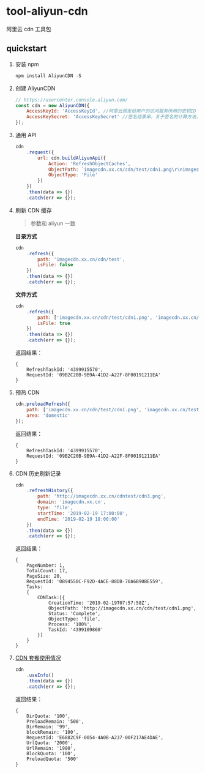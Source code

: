 # tool-aliyun-cdn

阿里云 cdn 工具包

## quickstart

1.  安装 npm

    ```js
    npm install AliyunCDN -S
    ```

2.  创建 AliyunCDN

    ```js
    // https://usercenter.console.aliyun.com/
    const cdn = new AliyunCDN({
    	AccessKeyId: 'AccessKeyId', //阿里云颁发给用户的访问服务所用的密钥ID
    	AccessKeySecret: 'AccessKeySecret' //签名结果串，关于签名的计算方法，请参见签名机制。
    });
    ```

3.  通用 API

    ```js
    cdn
    	.request({
    		url: cdn.buildAliyunApi({
    			Action: 'RefreshObjectCaches',
    			ObjectPath: `imagecdn.xx.cn/cdn/test/cdn1.png\r\nimagecdn.xx.cn/test/cdn2.png`,
    			ObjectType: 'File'
    		})
    	})
    	.then(data => {})
    	.catch(err => {});
    ```

4.  刷新 CDN 缓存

    > 参数和 aliyun 一致

    **目录方式**

    ```js
    cdn
    	.refresh({
    		path: 'imagecdn.xx.cn/cdn/test',
    		isFile: false
    	})
    	.then(data => {})
    	.catch(err => {});
    ```

    **文件方式**

    ```js
    cdn
    	.refresh({
    		path: ['imagecdn.xx.cn/cdn/test/cdn1.png', 'imagecdn.xx.cn/test/cdn2.png'],
    		isFile: true
    	})
    	.then(data => {})
    	.catch(err => {});
    ```

    返回结果：

    ```
    {
    	RefreshTaskId: '4399915570',
    	RequestId: '09B2C20B-9B9A-41D2-A22F-8F00191211EA'
    }
    ```

5.  预热 CDN

    ```js
    cdn.preloadRefresh({
    	path: ['imagecdn.xx.cn/cdn/test/cdn1.png', 'imagecdn.xx.cn/test/cdn2.png'],
    	area: 'domestic'
    });
    ```

    返回结果：

    ```
    {
    	RefreshTaskId: '4399915570',
    	RequestId: '09B2C20B-9B9A-41D2-A22F-8F00191211EA'
    }
    ```

6.  CDN 历史刷新记录

    ```js
    cdn
    	.refreshHistory({
    		path: 'http://imagecdn.xx.cn/cdntest/cdn3.png',
    		domain: 'imagecdn.xx.cn',
    		type: 'file',
    		startTime: '2019-02-19 17:00:00',
    		endTime: '2019-02-19 18:00:00'
    	})
    	.then(data => {})
    	.catch(err => {});
    ```

    返回结果：

    ```
    {
    	PageNumber: 1,
    	TotalCount: 17,
    	PageSize: 20,
    	RequestId: '0B94550C-F92D-4ACE-88DB-70A6B90BE559',
    	Tasks:
    	{
    		CDNTask:[{
    			CreationTime: '2019-02-19T07:57:58Z',
    			ObjectPath: 'http://imagecdn.xx.cn/cdn/test/cdn1.png',
    			Status: 'Complete',
    			ObjectType: 'file',
    			Process: '100%',
    			TaskId: '4399109860'
    		}]
    	}
    }
    ```

7.  [CDN 套餐使用情况](https://help.aliyun.com/document_detail/91156.html?spm=a2c4g.11186623.6.701.220477adPWTCoR)

    ```js
    cdn
    	.useInfo()
    	.then(data => {})
    	.catch(err => {});
    ```

    返回结果：

    ```
    {
    	DirQuota: '100',
    	PreloadRemain: '500',
    	DirRemain: '99',
    	blockRemain: '100',
    	RequestId: 'E6882C9F-0054-4A0B-A237-00F217AE4DAE',
    	UrlQuota: '2000',
    	UrlRemain: '1980',
    	BlockQuota: '100',
    	PreloadQuota: '500'
    }
    ```
